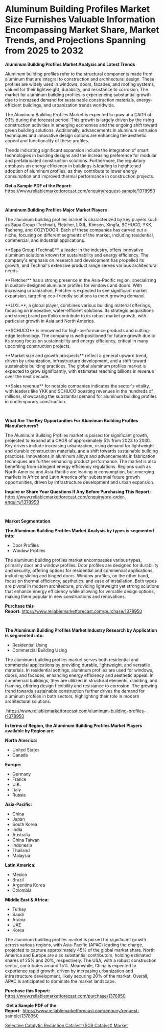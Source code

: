 <p><h1>Aluminum Building Profiles Market Size Furnishes Valuable Information Encompassing Market Share, Market Trends, and Projections Spanning from 2025 to 2032</h1></p><p><strong>Aluminum Building Profiles Market Analysis and Latest Trends</strong></p>
<p><p>Aluminum building profiles refer to the structural components made from aluminum that are integral to construction and architectural design. These profiles are widely used in windows, doors, facades, and roofing systems, valued for their lightweight, durability, and resistance to corrosion. The market for aluminum building profiles is experiencing substantial growth due to increased demand for sustainable construction materials, energy-efficient buildings, and urbanization trends worldwide.</p><p>The Aluminum Building Profiles Market is expected to grow at a CAGR of 9.1% during the forecast period. This growth is largely driven by the rising construction activities in emerging economies and the ongoing shift toward green building solutions. Additionally, advancements in aluminum extrusion techniques and innovative design options are enhancing the aesthetic appeal and functionality of these profiles. </p><p>Trends indicating significant expansion include the integration of smart technologies in building designs and the increasing preference for modular and prefabricated construction solutions. Furthermore, the regulatory emphasis on energy efficiency in buildings is leading to heightened adoption of aluminum profiles, as they contribute to lower energy consumption and improved thermal performance in construction projects.</p></p>
<p><strong>Get a Sample PDF of the Report:&nbsp;</strong> <a href="https://www.reliablemarketforecast.com/enquiry/request-sample/1378950?utm_campaign=1134&utm_medium=2&utm_source=Github&utm_content=ia&utm_term=01022025&utm_id=aluminum-building-profiles">https://www.reliablemarketforecast.com/enquiry/request-sample/1378950</a></p>
<p>&nbsp;</p>
<p><strong>Aluminum Building Profiles Major Market Players</strong></p>
<p><p>The aluminum building profiles market is characterized by key players such as Sapa Group (Technal), Fletcher, LIXIL, Kimsen, Xingfa, SCHUCO, YKK, Tacheng, and COZYDOOR. Each of these companies has carved out a niche, focusing on different segments of the market, including residential, commercial, and industrial applications.</p><p>**Sapa Group (Technal)**, a leader in the industry, offers innovative aluminum solutions known for sustainability and energy efficiency. The company's emphasis on research and development has propelled its growth, and Technal's extensive product range serves various architectural needs. </p><p>**Fletcher** has a strong presence in the Asia-Pacific region, specializing in custom-designed aluminum profiles for windows and doors. With increasing urbanization, Fletcher is expected to see significant market expansion, targeting eco-friendly solutions to meet growing demand.</p><p>**LIXIL**, a global player, combines various building material offerings, focusing on innovative, water-efficient solutions. Its strategic acquisitions and strong brand portfolio contribute to its robust market growth, with particular growth in Asia and North America.</p><p>**SCHUCO** is renowned for high-performance products and cutting-edge technology. The company is well-positioned for future growth due to its strong focus on sustainability and energy efficiency, critical in many upcoming construction projects.</p><p>**Market size and growth prospects** reflect a general upward trend, driven by urbanization, infrastructure development, and a shift toward sustainable building practices. The global aluminum profiles market is expected to grow significantly, with estimates reaching billions in revenue over the next decade.</p><p>**Sales revenue** for notable companies indicates the sector's vitality, with leaders like YKK and SCHUCO boasting revenues in the hundreds of millions, showcasing the substantial demand for aluminum building profiles in contemporary construction.</p></p>
<p>&nbsp;</p>
<p><strong>What Are The Key Opportunities For Aluminum Building Profiles Manufacturers?</strong></p>
<p><p>The Aluminum Building Profiles market is poised for significant growth, projected to expand at a CAGR of approximately 5% from 2023 to 2030. Key drivers include increasing urbanization, rising demand for lightweight and durable construction materials, and a shift towards sustainable building practices. Innovations in aluminum alloys and advancements in fabrication techniques are further enhancing product performance. The market is also benefiting from stringent energy efficiency regulations. Regions such as North America and Asia-Pacific are leading in consumption, but emerging markets in Africa and Latin America offer substantial future growth opportunities, driven by infrastructure development and urban expansion.</p></p>
<p><strong>Inquire or Share Your Questions If Any Before Purchasing This Report:</strong> <a href="https://www.reliablemarketforecast.com/enquiry/pre-order-enquiry/1378950?utm_campaign=1134&utm_medium=2&utm_source=Github&utm_content=ia&utm_term=01022025&utm_id=aluminum-building-profiles">https://www.reliablemarketforecast.com/enquiry/pre-order-enquiry/1378950</a></p>
<p>&nbsp;</p>
<p><strong>Market Segmentation</strong></p>
<p><strong>The Aluminum Building Profiles Market Analysis by types is segmented into:</strong></p>
<p><ul><li>Door Profiles</li><li>Window Profiles</li></ul></p>
<p><p>The aluminum building profiles market encompasses various types, primarily door and window profiles. Door profiles are designed for durability and security, offering options for residential and commercial applications, including sliding and hinged doors. Window profiles, on the other hand, focus on thermal efficiency, aesthetics, and ease of installation. Both types are pivotal in modern architecture, providing lightweight yet strong solutions that enhance energy efficiency while allowing for versatile design options, making them popular in new constructions and renovations.</p></p>
<p><strong>Purchase this Report:&nbsp;</strong><a href="https://www.reliablemarketforecast.com/purchase/1378950?utm_campaign=1134&utm_medium=2&utm_source=Github&utm_content=ia&utm_term=01022025&utm_id=aluminum-building-profiles">https://www.reliablemarketforecast.com/purchase/1378950</a></p>
<p>&nbsp;</p>
<p><strong>The Aluminum Building Profiles Market Industry Research by Application is segmented into:</strong></p>
<p><ul><li>Residential Using</li><li>Commercial Building Using</li></ul></p>
<p><p>The aluminum building profiles market serves both residential and commercial applications by providing durable, lightweight, and versatile materials. In residential settings, aluminum profiles are used for windows, doors, and facades, enhancing energy efficiency and aesthetic appeal. In commercial buildings, they are utilized in structural elements, cladding, and framing, offering design flexibility and resistance to corrosion. The growing trend towards sustainable construction further drives the demand for aluminum profiles in both sectors, highlighting their role in modern architectural solutions.</p></p>
<p><a href="https://www.reliablemarketforecast.com/aluminum-building-profiles-r1378950?utm_campaign=1134&utm_medium=2&utm_source=Github&utm_content=ia&utm_term=01022025&utm_id=aluminum-building-profiles">&nbsp;https://www.reliablemarketforecast.com/aluminum-building-profiles-r1378950</a></p>
<p><strong>In terms of Region, the Aluminum Building Profiles Market Players available by Region are:</strong></p>
<p>
    <p> <strong> North America: </strong>
        <ul>
            <li>United States</li>
            <li>Canada</li>
        </ul>
        </p> 
    <p> <strong> Europe: </strong>
        <ul>
            <li>Germany</li>
            <li>France</li>
            <li>U.K.</li>
            <li>Italy</li>
            <li>Russia</li>
        </ul>
        </p> 
    <p> <strong> Asia-Pacific: </strong>
        <ul>
            <li>China</li>
            <li>Japan</li>
            <li>South Korea</li>
            <li>India</li>
            <li>Australia</li>
            <li>China Taiwan</li>
            <li>Indonesia</li>
            <li>Thailand</li>
            <li>Malaysia</li>
        </ul>
        </p> 
    <p> <strong> Latin America: </strong>
        <ul>
            <li>Mexico</li>
            <li>Brazil</li>
            <li>Argentina Korea</li>
            <li>Colombia</li>
        </ul>
        </p> 
    <p> <strong> Middle East & Africa: </strong>
        <ul>
            <li>Turkey</li>
            <li>Saudi</li>
            <li>Arabia</li>
            <li>UAE</li>
            <li>Korea</li>
        </ul>
    </p>
    </p>
<p><p>The aluminum building profiles market is poised for significant growth across various regions, with Asia-Pacific (APAC) leading the charge, projected to capture approximately 45% of the global market share. North America and Europe are also substantial contributors, holding estimated shares of 25% and 20%, respectively. The USA, with a robust construction sector, contributes around 15%. Meanwhile, China is expected to experience rapid growth, driven by increasing urbanization and infrastructure development, likely securing 20% of the market. Overall, APAC is anticipated to dominate the market landscape.</p></p>
<p><strong>Purchase this Report: </strong><a href="https://www.reliablemarketforecast.com/purchase/1378950?utm_campaign=1134&utm_medium=2&utm_source=Github&utm_content=ia&utm_term=01022025&utm_id=aluminum-building-profiles">https://www.reliablemarketforecast.com/purchase/1378950</a></p>
<p>&nbsp;<strong>Get a Sample PDF of the Report:&nbsp;&nbsp;</strong><a href="https://www.reliablemarketforecast.com/enquiry/request-sample/1378950?utm_campaign=1134&utm_medium=2&utm_source=Github&utm_content=ia&utm_term=01022025&utm_id=aluminum-building-profiles">https://www.reliablemarketforecast.com/enquiry/request-sample/1378950</a></p>
<p><strong></strong></p>
<p><p><a href="https://github.com/BryceTownsendr/Market-Research-Report-List-7/blob/main/selective-catalytic-reduction-catalyst-scr-catalyst-market.md?utm_campaign=1134&utm_medium=2&utm_source=Github&utm_content=ia&utm_term=01022025&utm_id=aluminum-building-profiles">Selective Catalytic Reduction Catalyst (SCR Catalyst) Market</a></p></p>
